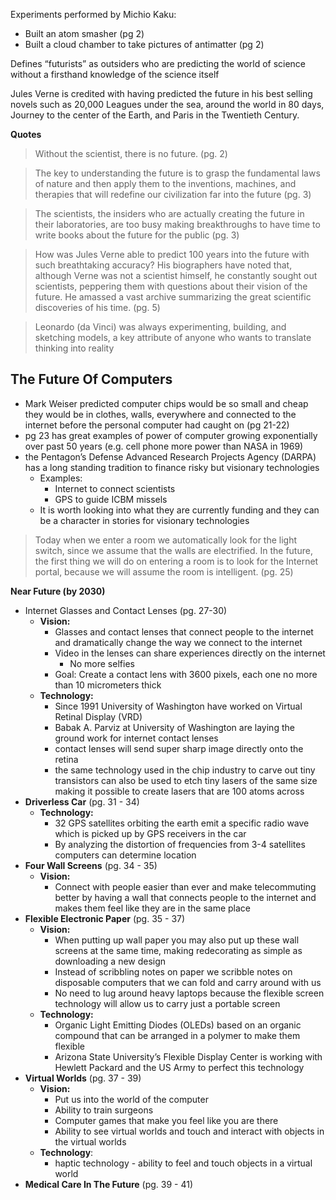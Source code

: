 
Experiments performed by Michio Kaku:

-   Built an atom smasher (pg 2)
-   Built a cloud chamber to take pictures of antimatter (pg 2)

Defines “futurists” as outsiders who are predicting the world of science without a firsthand knowledge of the science itself

Jules Verne is credited with having predicted the future in his best selling novels such as 20,000 Leagues under the sea, around the world in 80 days, Journey to the center of the Earth, and Paris in the Twentieth Century.

************Quotes************

> Without the scientist, there is no future. (pg. 2)

> The key to understanding the future is to grasp the fundamental laws of nature and then apply them to the inventions, machines, and therapies that will redefine our civilization far into the future (pg. 3)

> The scientists, the insiders who are actually creating the future in their laboratories, are too busy making breakthroughs to have time to write books about the future for the public (pg. 3)

> How was Jules Verne able to predict 100 years into the future with such breathtaking accuracy? His biographers have noted that, although Verne was not a scientist himself, he constantly sought out scientists, peppering them with questions about their vision of the future. He amassed a vast archive summarizing the great scientific discoveries of his time. (pg. 5)

> Leonardo (da Vinci) was always experimenting, building, and sketching models, a key attribute of anyone who wants to translate thinking into reality

## The Future Of Computers

-   Mark Weiser predicted computer chips would be so small and cheap they would be in clothes, walls, everywhere and connected to the internet before the personal computer had caught on (pg 21-22)
-   pg 23 has great examples of power of computer growing exponentially over past 50 years (e.g. cell phone more power than NASA in 1969)
-   the Pentagon’s Defense Advanced Research Projects Agency (DARPA) has a long standing tradition to finance risky but visionary technologies
    -   Examples:
        -   Internet to connect scientists
        -   GPS to guide ICBM missels
    -   It is worth looking into what they are currently funding and they can be a character in stories for visionary technologies

> Today when we enter a room we automatically look for the light switch, since we assume that the walls are electrified. In the future, the first thing we will do on entering a room is to look for the Internet portal, because we will assume the room is intelligent. (pg. 25)

********************************************Near Future (by 2030)********************************************

-   Internet Glasses and Contact Lenses (pg. 27-30)
    -   ****************Vision:****************
        -   Glasses and contact lenses that connect people to the internet and dramatically change the way we connect to the internet
        -   Video in the lenses can share experiences directly on the internet
            -   No more selfies
        -   Goal: Create a contact lens with 3600 pixels, each one no more than 10 micrometers thick
    -   **********************Technology:**********************
        -   Since 1991 University of Washington have worked on Virtual Retinal Display (VRD)
        -   Babak A. Parviz at University of Washington are laying the ground work for internet contact lenses
        -   contact lenses will send super sharp image directly onto the retina
        -   the same technology used in the chip industry to carve out tiny transistors can also be used to etch tiny lasers of the same size making it possible to create lasers that are 100 atoms across
-   **Driverless Car** (pg. 31 - 34)
    -   **********Technology:**********
        -   32 GPS satellites orbiting the earth emit a specific radio wave which is picked up by GPS receivers in the car
        -   By analyzing the distortion of frequencies from 3-4 satellites computers can determine location
-   ************************************Four Wall Screens************************************ (pg. 34 - 35)
    -   **************Vision:**************
        -   Connect with people easier than ever and make telecommuting better by having a wall that connects people to the internet and makes them feel like they are in the same place
-   **************************************************Flexible Electronic Paper************************************************** (pg. 35 - 37)
    -   **************Vision:**************
        -   When putting up wall paper you may also put up these wall screens at the same time, making redecorating as simple as downloading a new design
        -   Instead of scribbling notes on paper we scribble notes on disposable computers that we can fold and carry around with us
        -   No need to lug around heavy laptops because the flexible screen technology will allow us to carry just a portable screen
    -   **********************Technology:**********************
        -   Organic Light Emitting Diodes (OLEDs) based on an organic compound that can be arranged in a polymer to make them flexible
        -   Arizona State University’s Flexible Display Center is working with Hewlett Packard and the US Army to perfect this technology
-   ****************************Virtual Worlds**************************** (pg. 37 - 39)
    -   **************Vision:**************
        -   Put us into the world of the computer
        -   Ability to train surgeons
        -   Computer games that make you feel like you are there
        -   Ability to see virtual worlds and touch and interact with objects in the virtual worlds
    -   ********************Technology********************:
        -   haptic technology - ability to feel and touch objects in a virtual world
-   **************************************************Medical Care In The Future************************************************** (pg. 39 - 41)